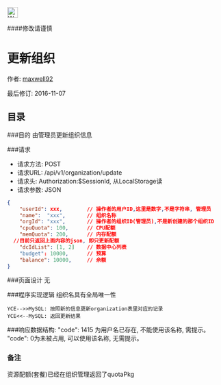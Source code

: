 <img src="http://kubernetes.io/kubernetes/img/warning.png" alt="WARNING" width="25" height="25"> 

####修改请谨慎

更新组织
==============

作者: [maxwell92](https://github.com/maxwell92)

最后修订: 2016-11-07

目录
--------------
###目的
由管理员更新组织信息

###请求

* 请求方法: POST
* 请求URL: /api/v1/organization/update
* 请求头: Authorization:$SessionId, 从LocalStorage读  
* 请求参数: 
JSON
```json
{
    "userId": xxx,        // 操作者的用户ID,这里是数字,不是字符串, 管理员
    "name":  "xxx",       // 组织名称
    "orgId": "xxx",       // 操作者的组织ID(管理员),不是新创建的那个组织ID
    "cpuQuota": 100,      // CPU配额
    "memQuota": 200,      // 内存配额
  //目前只返回上面内容的json, 即只更新配额 
    "dcIdList": [1, 2]    // 数据中心列表
    "budget": 10000,      // 预算
    "balance": 10000,     // 余额
}
```

###页面设计 
无


###程序实现逻辑
组织名具有全局唯一性
```Title: 检查组织重名
YCE-->>MySQL: 按照新的信息更新organization表里对应的记录
YCE<<--MySQL: 返回更新结果
```


###响应数据结构: 
"code": 1415 为用户名已存在, 不能使用该名称, 需提示。 
"code": 0为未被占用, 可以使用该名称, 无需提示。


### 备注
资源配额(套餐)已经在组织管理返回了quotaPkg
